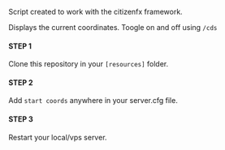 Script created to work with the citizenfx framework.

Displays the current coordinates. 
Toogle on and off using ```/cds```

#### STEP 1
 Clone this repository in your ```[resources]``` folder.
#### STEP 2
 Add ```start coords``` anywhere in your server.cfg file.
#### STEP 3
 Restart your local/vps server.

